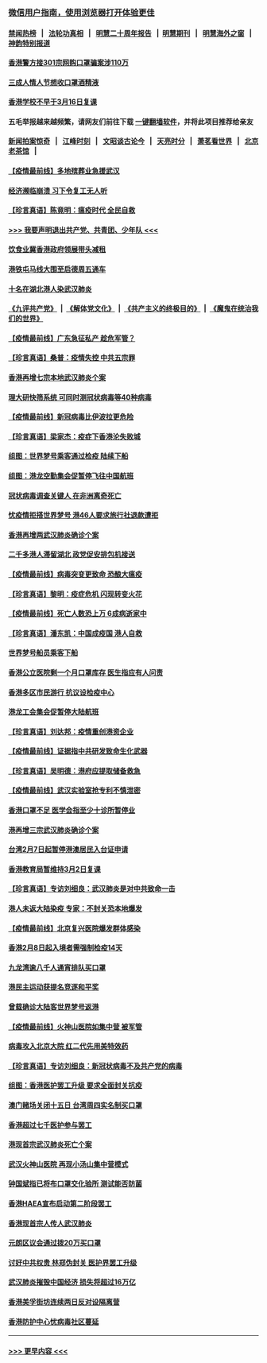 ### [微信用户指南，使用浏览器打开体验更佳](https://github.com/gfw-breaker/banned-news1/blob/master/indexes/wechat-guide.md?t=0)
#### [禁闻热榜](热点新闻.md?t=0)  &nbsp;&nbsp;|&nbsp;&nbsp; [法轮功真相](https://github.com/gfw-breaker/truth/blob/master/README.md?t=0) &nbsp;&nbsp;|&nbsp;&nbsp; [明慧二十周年报告](https://github.com/gfw-breaker/mh-reports/blob/master/README.md?t=0) &nbsp;&nbsp;|&nbsp;&nbsp;[明慧期刊](https://github.com/gfw-breaker/mh-qikan) &nbsp;&nbsp;|&nbsp;&nbsp; [明慧海外之窗](https://github.com/gfw-breaker/mh-news/blob/master/README.md?t=0) &nbsp;&nbsp;|&nbsp;&nbsp; [神韵特别报道](https://github.com/gfw-breaker/mh-news/blob/master/shenyun.md?t=0)
#### [香港警方接301宗网购口罩骗案涉110万](../pages/nsc415/n11867572.md?t=02142111) 
#### [三成人情人节想收口罩酒精液](../pages/nsc415/n11867523.md?t=02142111) 
#### [香港学校不早于3月16日复课](../pages/nsc415/n11867498.md?t=02142111) 
#### 五毛举报越来越频繁，请网友们前往下载 [一键翻墙软件](https://github.com/gfw-breaker/ssr-accounts)，并将此项目推荐给亲友
#### [新闻拍案惊奇](https://github.com/gfw-breaker/banned-news1/blob/master/pages/link4.md) &nbsp;&nbsp;|&nbsp;&nbsp; [江峰时刻](https://github.com/gfw-breaker/banned-news1/blob/master/pages/link4.md) &nbsp;&nbsp;|&nbsp;&nbsp; [文昭谈古论今](https://github.com/gfw-breaker/banned-news1/blob/master/pages/link4.md) &nbsp;&nbsp;|&nbsp;&nbsp; [天亮时分](https://github.com/gfw-breaker/banned-news1/blob/master/pages/link4.md) &nbsp;&nbsp;|&nbsp;&nbsp; [萧茗看世界](https://github.com/gfw-breaker/banned-news1/blob/master/pages/link4.md) &nbsp;&nbsp;|&nbsp;&nbsp; [北京老茶馆](https://github.com/gfw-breaker/banned-news1/blob/master/pages/link4.md) &nbsp;&nbsp;|&nbsp;&nbsp; 
#### [【疫情最前线】多地殡葬业急援武汉](../pages/nsc415/n11866914.md?t=02142111) 
#### [经济濒临崩溃 习下令复工无人听](../pages/nsc415/n11867269.md?t=02142111) 
#### [【珍言真语】陈竟明：瘟疫时代 全民自救](../pages/nsc415/n11866765.md?t=02142111) 
#### [>>> 我要声明退出共产党、共青团、少年队 <<<](https://github.com/begood0513/goodnews/blob/master/quit/letter.md) 
#### [饮食业冀香港政府领展带头减租](../pages/nsc415/n11864876.md?t=02142111) 
#### [港铁屯马线大围至启德周五通车](../pages/nsc415/n11864842.md?t=02142111) 
#### [十名在湖北港人染武汉肺炎](../pages/nsc415/n11864807.md?t=02142111) 
#### [《九评共产党》](https://github.com/begood0513/9ping.md/blob/master/README.md) &nbsp;|&nbsp; [《解体党文化》](../../../../jtdwh.md/blob/master/README.md)  &nbsp;|&nbsp; [《共产主义的终极目的》](../../../../gczydzjmd.md/blob/master/README.md) &nbsp;|&nbsp; [《魔鬼在统治我们的世界》](../../../../mgztzwmdsj.md/blob/master/README.md) 
#### [【疫情最前线】广东急征私产 趁危军管？](../pages/nsc415/n11864205.md?t=02142111) 
#### [【珍言真语】桑普：疫情失控 中共五宗罪](../pages/nsc415/n11864157.md?t=02142111) 
#### [香港再增七宗本地武汉肺炎个案](../pages/nsc415/n11862405.md?t=02142111) 
#### [理大研快筛系统 可同时测冠状病毒等40种病毒](../pages/nsc415/n11862376.md?t=02142111) 
#### [【疫情最前线】新冠病毒比伊波拉更危险](../pages/nsc415/n11862199.md?t=02142111) 
#### [【珍言真语】梁家杰：疫症下香港沦失败城](../pages/nsc415/n11861588.md?t=02142111) 
#### [组图：世界梦号乘客通过检疫 陆续下船](../pages/nsc415/n11858302.md?t=02142111) 
#### [组图：港龙空勤集会促暂停飞往中国航班](../pages/nsc415/n11858190.md?t=02142111) 
#### [冠状病毒调查关键人 在非洲离奇死亡](../pages/nsc415/n11859798.md?t=02142111) 
#### [忧疫情拒搭世界梦号 港46人要求旅行社退款遭拒](../pages/nsc415/n11859849.md?t=02142111) 
#### [香港再增两武汉肺炎确诊个案](../pages/nsc415/n11859833.md?t=02142111) 
#### [二千多港人滞留湖北 政党促安排包机接送](../pages/nsc415/n11859831.md?t=02142111) 
#### [【疫情最前线】病毒突变更致命 恐酿大瘟疫](../pages/nsc415/n11859604.md?t=02142111) 
#### [【珍言真语】黎明：疫症危机 闪现转变火花](../pages/nsc415/n11859199.md?t=02142111) 
#### [【疫情最前线】死亡人数恐上万 6成病逝家中](../pages/nsc415/n11856687.md?t=02142111) 
#### [【珍言真语】潘东凯：中国成疫国 港人自救](../pages/nsc415/n11856962.md?t=02142111) 
#### [世界梦号船员乘客下船](../pages/nsc415/n11856883.md?t=02142111) 
#### [香港公立医院剩一个月口罩库存 医生指应有人问责](../pages/nsc415/n11856875.md?t=02142111) 
#### [香港多区市民游行 抗议设检疫中心](../pages/nsc415/n11856866.md?t=02142111) 
#### [港龙工会集会促暂停大陆航班](../pages/nsc415/n11856840.md?t=02142111) 
#### [【珍言真语】刘达邦：疫情重创港资企业](../pages/nsc415/n11854274.md?t=02142111) 
#### [【疫情最前线】证据指中共研发致命生化武器](../pages/nsc415/n11853087.md?t=02142111) 
#### [【珍言真语】吴明德：港府应提取储备救急](../pages/nsc415/n11852734.md?t=02142111) 
#### [【疫情最前线】武汉实验室抢专利不慎泄密](../pages/nsc415/n11850310.md?t=02142111) 
#### [香港口罩不足 医学会指至少十诊所暂停业](../pages/nsc415/n11850301.md?t=02142111) 
#### [港再增三宗武汉肺炎确诊个案](../pages/nsc415/n11850328.md?t=02142111) 
#### [台湾2月7日起暂停港澳居民入台证申请](../pages/nsc415/n11850304.md?t=02142111) 
#### [香港教育局暂维持3月2日复课](../pages/nsc415/n11850260.md?t=02142111) 
#### [【珍言真语】专访刘细良：武汉肺炎是对中共致命一击](../pages/nsc415/n11849934.md?t=02142111) 
#### [港人未返大陆染疫 专家：不封关恐本地爆发](../pages/nsc415/n11848021.md?t=02142111) 
#### [【疫情最前线】北京复兴医院爆发群体感染](../pages/nsc415/n11847626.md?t=02142111) 
#### [香港2月8日起入境者需强制检疫14天](../pages/nsc415/n11847658.md?t=02142111) 
#### [九龙湾逾八千人通宵排队买口罩](../pages/nsc415/n11847647.md?t=02142111) 
#### [港民主运动获提名竞逐和平奖](../pages/nsc415/n11847633.md?t=02142111) 
#### [曾载确诊大陆客世界梦号返港](../pages/nsc415/n11847608.md?t=02142111) 
#### [【疫情最前线】火神山医院如集中营 被军管](../pages/nsc415/n11847524.md?t=02142111) 
#### [病毒攻入北京大院 红二代先用美特效药](../pages/nsc415/n11847427.md?t=02142111) 
#### [【珍言真语】专访刘细良：新冠状病毒不及共产党的病毒](../pages/nsc415/n11847164.md?t=02142111) 
#### [组图：香港医护罢工升级 要求全面封关抗疫](../pages/nsc415/n11844107.md?t=02142111) 
#### [澳门赌场关闭十五日 台湾周四实名制买口罩](../pages/nsc415/n11845083.md?t=02142111) 
#### [香港超过七千医护参与罢工](../pages/nsc415/n11845051.md?t=02142111) 
#### [港现首宗武汉肺炎死亡个案](../pages/nsc415/n11844998.md?t=02142111) 
#### [武汉火神山医院 再现小汤山集中营模式](../pages/nsc415/n11844763.md?t=02142111) 
#### [钟国斌指已将布口罩交化验所 测试能否防菌](../pages/nsc415/n11842783.md?t=02142111) 
#### [香港HAEA宣布启动第二阶段罢工](../pages/nsc415/n11842723.md?t=02142111) 
#### [香港现首宗人传人武汉肺炎](../pages/nsc415/n11842766.md?t=02142111) 
#### [元朗区议会通过拨20万买口罩](../pages/nsc415/n11842754.md?t=02142111) 
#### [讨好中共权贵 林郑伪封关 医护界罢工升级](../pages/nsc415/n11842359.md?t=02142111) 
#### [武汉肺炎摧毁中国经济 损失将超过16万亿](../pages/nsc415/n11839723.md?t=02142111) 
#### [香港美孚街坊连续两日反对设隔离营](../pages/nsc415/n11839962.md?t=02142111) 
#### [香港防护中心忧病毒社区蔓延](../pages/nsc415/n11839933.md?t=02142111) 

----
#### [ >>> 更早内容 <<< ](../indexes/nsc415-earlier.md)
